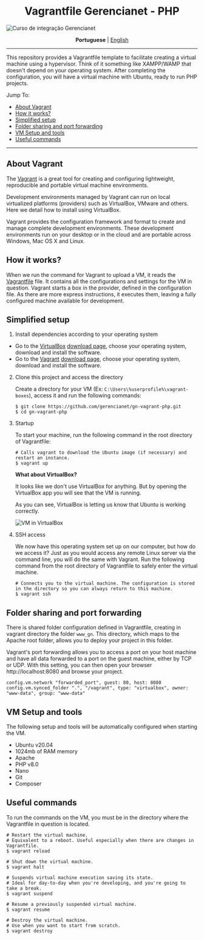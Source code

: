 <h1 align="center">Vagrantfile Gerencianet - PHP</h1>

![Curso de integração Gerencianet](https://media-exp1.licdn.com/dms/image/C4D1BAQH9taNIaZyh_Q/company-background_10000/0/1603126623964?e=2159024400&v=beta&t=coQC_AK70vTYL3NdvbeIaeYts8nKumNHjvvIGCmq5XA)

<p align="center">
  <span><b>Portuguese</b></span> |
  <a href="https://github.com/gerencianet/gn-vagrant-php/blob/master/README-en.md">English</a>
</p>

---

This repository provides a Vagrantfile template to facilitate creating a virtual machine using a hypervisor. Think of it something like XAMPP/WAMP that doesn't depend on your operating system. After completing the configuration, you will have a virtual machine with Ubuntu, ready to run PHP projects.

Jump To:
* [About Vagrant](#about-vagrant)
* [How it works?](#how-it-works)
* [Simplified setup](#simplified-setup)
* [Folder sharing and port forwarding](#folder-sharing-and-port-forwarding)
* [VM Setup and tools](#vm-setup-and-tools)
* [Useful commands](#useful-commands)

---

## About Vagrant

The [Vagrant](https://www.vagrantup.com/) is a great tool for creating and configuring lightweight, reproducible and portable virtual machine environments.

Development environments managed by Vagrant can run on local virtualized platforms (providers) such as VirtualBox, VMware and others. Here we detail how to install using VirtualBox.

Vagrant provides the configuration framework and format to create and manage complete development environments. These development environments run on your desktop or in the cloud and are portable across Windows, Mac OS X and Linux.


## How it works?
When we run the command for Vagrant to upload a VM, it reads the [Vagrantfile](https://www.vagrantup.com/docs/vagrantfile) file. It contains all the configurations and settings for the VM in question. Vagrant starts a box in the provider, defined in the configuration file. As there are more express instructions, it executes them, leaving a fully configured machine available for development.


## Simplified setup
1. Install dependencies according to your operating system
    
* Go to the [VirtualBox](https://www.virtualbox.org/) [download page](https://www.virtualbox.org/wiki/Downloads), choose your operating system, download and install the software.
* Go to the [Vagrant](https://www.vagrantup.com/downloads) [download page](https://www.vagrantup.com/downloads), choose your operating system, download and install the software.

2. Clone this project and access the directory

    Create a directory for your VM (Ex: ``C:\Users\%userprofile%\vagrant-boxes``), access it and run the following commands:
    
    ```
    $ git clone https://github.com/gerencianet/gn-vagrant-php.git
    $ cd gn-vagrant-php
    ```

3. Startup

    To start your machine, run the following command in the root directory of Vagrantfile:

    ```
    # Calls vagrant to download the Ubuntu image (if necessary) and restart an instance.
    $ vagrant up
    ```
    
    **What about VirtualBox?**

    It looks like we don't use VirtualBox for anything. But by opening the VirtualBox app you will see that the VM is running.

    As you can see, VirtualBox is letting us know that Ubuntu is working correctly.
    
    ![VM in VirtualBox](https://gnetbr.com/Bkl9PuH7pO)


 4. SSH access  

    We now have this operating system set up on our computer, but how do we access it? Just as you would access any remote Linux server via the command line, you will do the same with Vagrant. Run the following command from the root directory of Vagrantfile to safely enter the virtual machine.
   
    ```
    # Connects you to the virtual machine. The configuration is stored in the directory so you can always return to this machine.
    $ vagrant ssh
    ```

## Folder sharing and port forwarding

There is shared folder configuration defined in Vagrantfile, creating in vagrant directory the folder ``www_gn``. This directory, which maps to the Apache root folder, allows you to deploy your project in this folder.

Vagrant's port forwarding allows you to access a port on your host machine and have all data forwarded to a port on the guest machine, either by TCP or UDP. With this setting, you can then open your browser http://localhost:8080 and browse your project.
``` 
config.vm.network "forwarded_port", guest: 80, host: 8080
config.vm.synced_folder ".", "/vagrant", type: "virtualbox", owner: "www-data", group: "www-data"
```

## VM Setup and tools

The following setup and tools will be automatically configured when starting the VM.
* Ubuntu v20.04
* 1024mb of RAM memory
* Apache
* PHP v8.0
* Nano
* Git
* Composer

## Useful commands
To run the commands on the VM, you must be in the directory where the Vagrantfile in question is located.

```
# Restart the virtual machine.
# Equivalent to a reboot. Useful especially when there are changes in Vagrantfile.
$ vagrant reload

# Shut down the virtual machine.
$ vagrant halt

# Suspends virtual machine execution saving its state.
# Ideal for day-to-day when you're developing, and you're going to take a break.
$ vagrant suspend

# Resume a previously suspended virtual machine.
$ vagrant resume

# Destroy the virtual machine.
# Use when you want to start from scratch.
$ vagrant destroy
```
